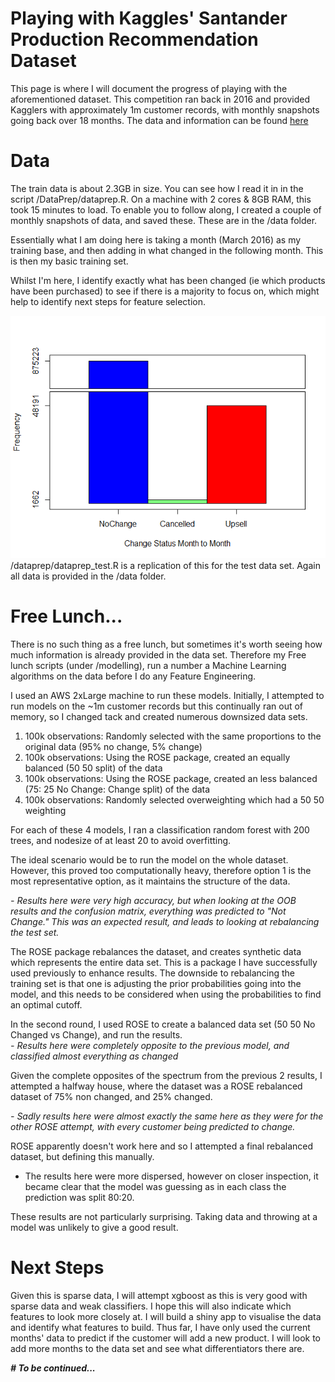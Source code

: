 # Playing with Kaggles' Santander Production Recommendation Dataset

This page is where I will document the progress of playing with the aforementioned dataset.  This competition ran back in 2016 and provided Kagglers with approximately 1m customer records, with monthly snapshots going back over 18 months.
The data and information can be found [here](https://www.kaggle.com/c/santander-product-recommendation)

# Data
The train data is about 2.3GB in size.  You can see how I read it in in the script /DataPrep/dataprep.R.
On a machine with 2 cores & 8GB RAM, this took 15 minutes to load.  To enable you to follow along, I created a couple of monthly snapshots of data, and saved these.  These are in the /data folder.

Essentially what I am doing here is taking a month (March 2016) as my training base, and then adding in what changed in the following month.  This is then my basic training set.

Whilst I'm here, I identify exactly what has been changed (ie which products have been purchased) to see if there is a majority to focus on, which might help to identify next steps for feature selection.

<img src="Images/SummaryChangedStatus.png" alt="hi" class="inline"/>
/dataprep/dataprep_test.R is a replication of this for the test data set.  Again all data is provided in the /data folder.

# Free Lunch...
There is no such thing as a free lunch, but sometimes it's worth seeing how much information is already provided in the data set.  Therefore my Free lunch scripts (under /modelling), run a number a Machine Learning algorithms on the data before I do any Feature Engineering.

I used an AWS 2xLarge machine to run these models.  Initially, I attempted to run models on the ~1m customer records but this continually ran out of memory, so I changed tack and created numerous downsized data sets.

 1. 100k observations: Randomly selected with the same proportions to the original data (95% no change, 5% change)
 2. 100k observations: Using the ROSE package, created an equally balanced (50 50 split) of the data
 3. 100k observations: Using the ROSE package, created an less balanced (75: 25 No Change: Change split) of the data
 4. 100k observations: Randomly selected overweighting which had a 50 50 weighting


For each of these 4 models, I ran a classification random forest with 200 trees, and nodesize of at least 20 to avoid overfitting. 

The ideal scenario would be to run the model on the whole dataset.  However, this proved too computationally heavy, therefore option 1 is the most representative option, as it maintains the structure of the data.

 *- Results here were very high accuracy, but when looking at the OOB results and the confusion matrix, everything was predicted to "Not Change."  This was an expected result, and leads to looking at rebalancing the test set.*
 
The ROSE package rebalances the dataset, and creates synthetic data which represents the entire data set.  This is a package I have successfully used previously to enhance results.  The downside to rebalancing the training set is that one is adjusting the prior probabilities going into the model, and this needs to be considered when using the probabilities to find an optimal cutoff.

In the second round, I used ROSE to create a balanced data set (50 50 No Changed vs Change), and run the results.  
 *- Results here were completely opposite to the previous model, and classified almost everything as changed*

Given the complete opposites of the spectrum from the previous 2 results, I attempted a halfway house, where the dataset was a ROSE rebalanced dataset of 75% non changed, and 25% changed.

 *- Sadly results here were almost exactly the same here as they were for the other ROSE attempt, with every customer being predicted to change.*

ROSE apparently doesn't work here and so I attempted a final rebalanced dataset, but defining this manually.

 - The results here were more dispersed, however on closer inspection, it became clear that the model was guessing as in each class the prediction was split 80:20.

These results are not particularly surprising.  Taking data and throwing at a model was unlikely to give a good result.
# Next Steps
Given this is sparse data, I will attempt xgboost as this is very good with sparse data and weak classifiers.  I hope this will also indicate which features to look more closely at.
I will build a shiny app to visualise the data and identify what features to build.  Thus far, I have only used the current months' data to predict if the customer will add a new product.  I will look to add more months to the data set and see what differentiators there are.

***# To be continued...***
